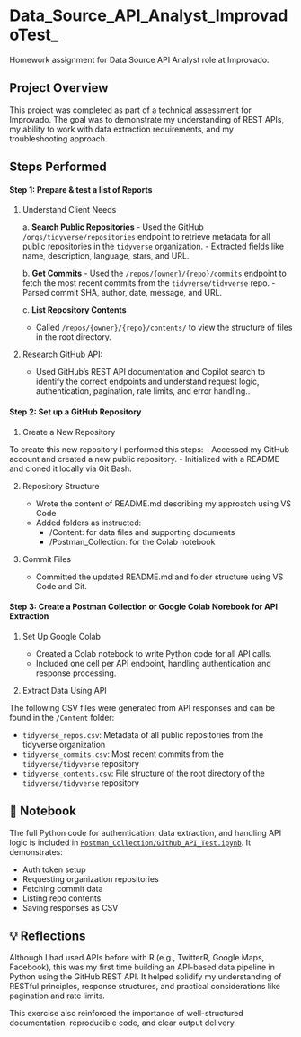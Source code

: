 # Data_Source_API_Analyst_ImprovadoTest_
Homework assignment for Data Source API Analyst role at Improvado.

## Project Overview

This project was completed as part of a technical assessment for Improvado. The goal was to demonstrate my understanding of REST APIs, my ability to work with data extraction requirements, and my troubleshooting approach.

## Steps Performed

#### Step 1: Prepare & test a list of Reports

1. Understand Client Needs

    a. **Search Public Repositories**
        - Used the GitHub `/orgs/tidyverse/repositories` endpoint to retrieve metadata for all public repositories in the `tidyverse` organization.
        - Extracted fields like name, description, language, stars, and URL.

    b. **Get Commits**
        - Used the `/repos/{owner}/{repo}/commits` endpoint to fetch the most recent commits from the `tidyverse/tidyverse` repo.
        - Parsed commit SHA, author, date, message, and URL.

    c. **List Repository Contents**
    - Called `/repos/{owner}/{repo}/contents/` to view the structure of files in the root directory.

2. Research GitHub API:

    - Used GitHub’s REST API documentation and Copilot search to identify the correct endpoints and understand request logic, authentication, pagination, rate limits, and error handling..

#### Step 2: Set up a GitHub Repository

1. Create a New Repository

To create this new repository I performed this steps:
    - Accessed my GitHub account and created a new public repository.
    - Initialized with a README and cloned it locally via Git Bash.

2. Repository Structure
    - Wrote the content of README.md describing my approatch using VS Code
    - Added folders as instructed:
        - /Content: for data files and supporting documents
        - /Postman_Collection: for the Colab notebook

3. Commit Files
    - Committed the updated README.md and folder structure using VS Code and Git.

#### Step 3: Create a Postman Collection or Google Colab Norebook for API Extraction

1. Set Up Google Colab
     - Created a Colab notebook to write Python code for all API calls. 
     - Included one cell per API endpoint, handling authentication and response processing.

2. Extract Data Using API

The following CSV files were generated from API responses and can be found in the `/Content` folder:

- `tidyverse_repos.csv`: Metadata of all public repositories from the tidyverse organization
- `tidyverse_commits.csv`: Most recent commits from the `tidyverse/tidyverse` repository
- `tidyverse_contents.csv`: File structure of the root directory of the `tidyverse/tidyverse` repository

## 📓 Notebook

The full Python code for authentication, data extraction, and handling API logic is included in [`Postman_Collection/Github_API_Test.ipynb`](./GitHub_API_test.ipynb). It demonstrates:

- Auth token setup
- Requesting organization repositories
- Fetching commit data
- Listing repo contents
- Saving responses as CSV

## 💡 Reflections

Although I had used APIs before with R (e.g., TwitterR, Google Maps, Facebook), this was my first time building an API-based data pipeline in Python using the GitHub REST API. It helped solidify my understanding of RESTful principles, response structures, and practical considerations like pagination and rate limits.

This exercise also reinforced the importance of well-structured documentation, reproducible code, and clear output delivery.
